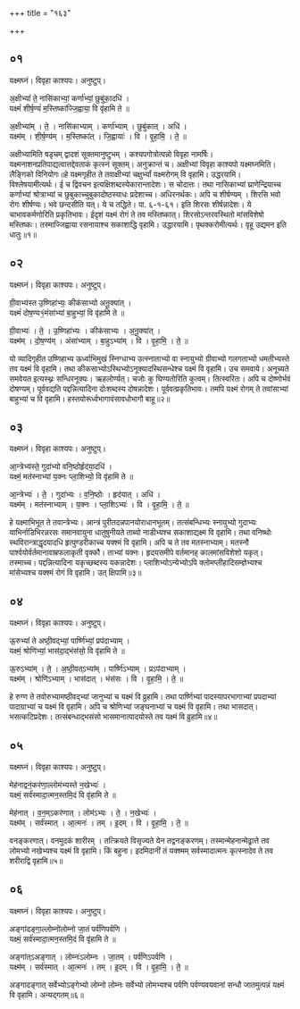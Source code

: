 +++
title = "१६३"

+++


## ०१
यक्ष्मघ्नं। विवृहा काश्यपः। अनुष्टुप्।

अ॒क्षीभ्यां॑ ते॒ नासि॑काभ्यां॒ कर्णा॑भ्यां॒ छुबु॑का॒दधि॑ ।  
यक्ष्मं॑ शीर्ष॒ण्यं॑ म॒स्तिष्का॑ज्जि॒ह्वाया॒ वि वृ॑हामि ते ॥

अ॒क्षीभ्या॑म् । ते॒ । नासि॑काभ्याम् । कर्णा॑भ्याम् । छुबु॑कात् । अधि॑ ।  
यक्ष्म॑म् । शी॒र्ष॒ण्य॑म् । म॒स्तिष्का॑त् । जि॒ह्वायाः॑ । वि । वृ॒हा॒मि॒ । ते॒ ॥

अक्षीभ्यामिति षडृचम् द्वादशं सूक्तमानुष्टुभम् । कश्यपगोत्रोत्पन्नो विवृहा नामर्षिः। यक्ष्मनाशनप्रतिपाद्यत्वात्तद्देवताकं कृत्स्नं सूक्तम्। अनुक्रान्तं च। अक्षीभ्यां विवृहा काश्यपो यक्ष्मघ्नमिति। लैङ्गिको विनियोगः॥हे यक्ष्मगृहीत ते तवाक्षीभ्यां चक्षुर्भ्यां यक्ष्मरोगम् वि वृहामि। उद्धरयामि। विश्लेषयामीत्यर्थः। ई च द्विवचन इत्यक्षिशब्दस्येकारान्तादेशः। स चोदात्तः। तथा नासिकाभ्यां घ्राणेन्द्रियाच्च कर्णाभ्यां श्रोत्राभ्यां च छुबुकाच्चुबुकादोष्ठस्याधः प्रदेशाच्च। अधिरनर्थकः। अपि च शीर्षण्यम् । शिरसि भवो रोगः शीर्षण्यः। भवे छन्दसीति यत्। ये च तद्धिते। पा. ६-१-६१। इति शिरसः शीर्षन्नादेशः। ये चाभावकर्मणोरिति प्रकृतिभावः। ईदृशं यक्ष्मं रोगं ते तव मस्तिष्कात्। शिरसोऽन्तरवस्थितो मांसविशेषो मस्तिष्कः। तस्माज्जिह्वाया रसनायाश्च सकाशाद्धि वृहामि। उद्धारयामि। पृथक्करोमीत्यर्थः। वृहू उद्यमन इति धातुः॥१॥

## ०२
यक्ष्मघ्नं। विवृहा काश्यपः। अनुष्टुप्।

ग्री॒वाभ्य॑स्त उ॒ष्णिहा॑भ्यः॒ कीक॑साभ्यो अनू॒क्या॑त् ।  
यक्ष्मं॑ दोष॒ण्य१॒॑मंसा॑भ्यां बा॒हुभ्यां॒ वि वृ॑हामि ते ॥

ग्री॒वाभ्यः॑ । ते॒ । उ॒ष्णिहा॑भ्यः । कीक॑साभ्यः । अ॒नू॒क्या॑त् ।  
यक्ष्म॑म् । दो॒ष॒ण्य॑म् । अंसा॑भ्याम् । बा॒हुऽभ्या॑म् । वि । वृ॒हा॒मि॒ । ते॒ ॥

यो व्यादिगृहीत उष्णिहाभ्य ऊर्ध्वाभिमुखं स्निग्धाभ्य उत्स्नाताभ्यो वा स्नायुभ्यो ग्रीवाभ्यो गलगताभ्यो धमतीभ्यस्ते तव यक्ष्मं वि वृहामि। तथा कीकसाभ्योऽस्थिभ्योऽनूक्यादस्थिसन्धेश्च यक्ष्मं वि वृहामि। उच समवाये। अनूच्यते समवेयत इत्यस्थ्नः सन्धिरनूक्यः। ऋहलोर्ण्यत्। चजोः कु घिण्यतोरिति कुत्वम्। तित्स्वरितः। अपि च दोष्णोर्भवं दोषण्यम्। पूर्ववद्यति पद्दन्नित्यादिना दोःशब्दस्य दोषन्नादेशः। पूर्ववत्प्रकृतिभावः। तमपि यक्ष्मं रोगम् ते तवांसाभ्यां बाहुभ्यां च वि वृहामि। हस्तयोरूर्ध्वभागावंसावधोभागौ बाहू॥२॥

## ०३
यक्ष्मघ्नं। विवृहा काश्यपः। अनुष्टुप्।

आ॒न्त्रेभ्य॑स्ते॒ गुदा॑भ्यो वनि॒ष्ठोर्हृद॑या॒दधि॑ ।  
यक्ष्मं॒ मत॑स्नाभ्यां य॒क्नः प्ला॒शिभ्यो॒ वि वृ॑हामि ते ॥

आ॒न्त्रेभ्यः॑ । ते॒ । गुदा॑भ्यः । व॒नि॒ष्ठोः । हृद॑यात् । अधि॑ ।  
यक्ष्म॑म् । मत॑स्नाभ्याम् । य॒क्नः । प्ला॒शिऽभ्यः॑ । वि । वृ॒हा॒मि॒ । ते॒ ॥

हे यक्ष्माभिभूत ते तवान्त्रेभ्यः। आन्त्रं पुरीतदन्नपानयोराधानभूतम्। तत्संबन्धिभ्यः स्नायुभ्यो गुदाभ्यः याभिर्नाडिभिरन्नरसः समानवायुना धातुषुनीयते ताब्यो नाडीभ्यश्च सकाशाद्यक्ष्म वि वृहामि। तथा वनिष्थोः स्थविरान्त्राद्धृदयादधि हृत्पुण्डरीकाच्च यक्श्मं वि वृहामि। अपि च ते तव मतस्नाभ्याम्। मतस्नौ पार्श्वयोर्वर्तमानावाम्रफलाकृती वृक्कौ। ताभ्यां यक्नः। हृदयसमीपे वर्तमानह् कालमांसविशेशो यकृत्। तस्माच्च। पद्दन्नित्यादिना यकृच्छब्दस्य यकन्नादेशः। प्लाशिभ्योऽन्येभ्योऽपि क्लोमप्लीहादिसम्ज्ञेभ्यश्च मांसेभ्यश्च यक्श्मं रोगं वि वृहामि। उत् क्षिपामि॥३॥

## ०४
यक्ष्मघ्नं। विवृहा काश्यपः। अनुष्टुप्।

ऊ॒रुभ्यां॑ ते अष्ठी॒वद्भ्यां॒ पार्ष्णि॑भ्यां॒ प्रप॑दाभ्याम् ।  
यक्ष्मं॒ श्रोणि॑भ्यां॒ भास॑दा॒द्भंस॑सो॒ वि वृ॑हामि ते ॥

ऊ॒रुऽभ्या॑म् । ते॒ । अ॒ष्ठी॒वत्ऽभ्या॑म् । पार्ष्णि॑ऽभ्याम् । प्रऽप॑दाभ्याम् ।  
यक्ष्म॑म् । श्रोणि॑ऽभ्याम् । भास॑दात् । भंस॑सः । वि । वृ॒हा॒मि॒ । ते॒ ॥

हे रुग्ण ते तवोरुभ्यामष्ठीवद्भ्यां जानुभ्यां च यक्ष्मं वि व्रुहामि। तथा पार्ष्णिभ्यां पादस्यापरभागाभ्यां प्रपदाभ्यां पादाग्राभ्यां च यक्ष्मं वि वृहामि। अपि च श्रोणिभ्यां जङ्घनाभ्यां च यक्ष्मं वि वृहामि। तथा भासदात्। भसत्कटिप्रदेशः। तत्संबन्धाद्भसंसो भासमानात्पादयोस्ते तव यक्ष्मं वि व्रुहामि॥४॥

## ०५
यक्ष्मघ्नं। विवृहा काश्यपः। अनुष्टुप्।

मेह॑नाद्वनं॒कर॑णा॒ल्लोम॑भ्यस्ते न॒खेभ्यः॑ ।  
यक्ष्मं॒ सर्व॑स्मादा॒त्मन॒स्तमि॒दं वि वृ॑हामि ते ॥

मेह॑नात् । व॒न॒म्ऽकर॑णात् । लोम॑ऽभ्यः । ते॒ । न॒खेभ्यः॑ ।  
यक्ष्म॑म् । सर्व॑स्मात् । आ॒त्मनः॑ । तम् । इ॒दम् । वि । वृ॒हा॒मि॒ । ते॒ ॥

वनङ्करणात्। वनमुदकं शारीरम् । तत्क्रियते विसृज्यते येन तद्वनङ्करणम्। तस्मान्मेहनान्मेढ्रात्ते तव लोमभ्यो नखेभ्यश्च यक्ष्मं वि वृहामि। किं बहुना। इदमिदानीं तं यक्श्मम् सर्वस्मादात्मनः कृत्स्नादेव ते तव शरीराद्वि वृहामि॥५॥

## ०६
यक्ष्मघ्नं। विवृहा काश्यपः। अनुष्टुप्।

अङ्गा॑दङ्गा॒ल्लोम्नो॑लोम्नो जा॒तं पर्व॑णिपर्वणि ।  
यक्ष्मं॒ सर्व॑स्मादा॒त्मन॒स्तमि॒दं वि वृ॑हामि ते ॥

अङ्गा॑त्ऽअङ्गात् । लोम्नः॑ऽलोम्नः । जा॒तम् । पर्व॑णिऽपर्वणि ।  
यक्ष्म॑म् । सर्व॑स्मात् । आ॒त्मनः॑ । तम् । इ॒दम् । वि । वृ॒हा॒मि॒ । ते॒ ॥

अङ्गादङ्गात् सर्वेभ्योऽङ्गेभ्यो लोम्नो लोम्नः सर्वेभ्यो लोमभ्यश्च पर्वणि पर्वण्यवयवानां सन्धौ जातमुत्पन्नं यक्ष्मं वि वृहामि। अन्यद्गतम्॥६॥